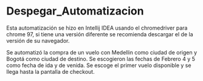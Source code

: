 # Despegar_Automatizacion

Esta automatización se hizo en Intellij IDEA usando el chromedriver para chrome 97, si tiene una versión diferente se recomienda descargar el de la versión de su navegador.

Se automatizó la compra de un vuelo con Medellin como ciudad de origen y Bogotá como ciudad de destino.
Se escogieron las fechas de Febrero 4 y 5 como fecha de ida y de venida.
Se escoge el primer vuelo disponible y se llega hasta la pantalla de checkout.
